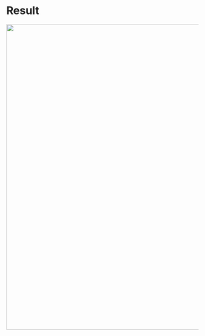 # Result

<p align="center">
  <img src="https://user-images.githubusercontent.com/85323176/169279165-223e780a-06ff-4e73-b945-1ee41fe5a1dd.gif" style="width:800px">
  </p>
  
